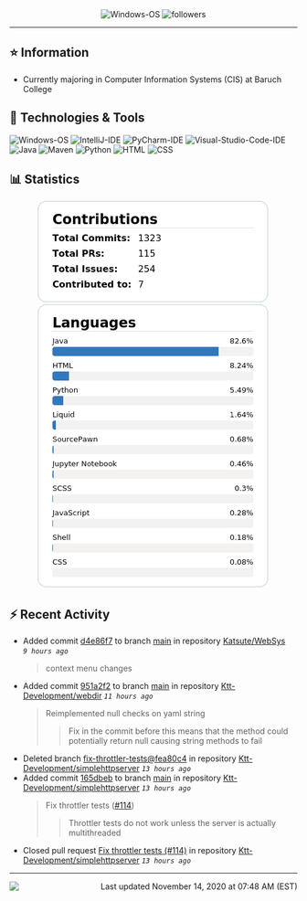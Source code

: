 <div align="center">
    <img 
        src="https://img.shields.io/badge/OS-Windows-informational?style=for-the-badge&color=3278be"
        alt="Windows-OS">
    <img 
        src="https://img.shields.io/github/followers/katsute?color=3278be&style=for-the-badge"
        alt="followers">
</div>

<hr>

## ⭐ Information

 - Currently majoring in Computer Information Systems (CIS) at Baruch College

## 🔧 Technologies & Tools

<img 
    src="https://img.shields.io/badge/OS-Windows-informational?style=flat-square&color=3278be"
    alt="Windows-OS">
<img 
    src="https://img.shields.io/badge/Editor-IntelliJ_IDEA-informational?style=flat-square&logo=intellij-idea&logoColor=white&color=3278be"
    alt="IntelliJ-IDE">
<img 
    src="https://img.shields.io/badge/Editor-PyCharm-informational?style=flat-square&logo=pycharm&logoColor=white&color=3278be"
    alt="PyCharm-IDE">
<img 
    src="https://img.shields.io/badge/Editor-Visual_Studio_Code-informational?style=flat-square&logo=Visual-Studio-Code&logoColor=white&color=3278be"
    alt="Visual-Studio-Code-IDE">
<img 
    src="https://img.shields.io/badge/Code-Java-informational?style=flat-square&logo=java&logoColor=white&color=3278be"
    alt="Java">
<img 
    src="https://img.shields.io/badge/Tools-Maven-informational?style=flat-square&logo=apache-maven&logoColor=white&color=3278be"
    alt="Maven">
<img 
    src="https://img.shields.io/badge/Code-Python-informational?style=flat-square&logo=python&logoColor=white&color=3278be"
    alt="Python">
<img 
    src="https://img.shields.io/badge/Code-HTML-informational?style=flat-square&logo=html5&logoColor=white&color=3278be"
    alt="HTML">
<img 
    src="https://img.shields.io/badge/Code-CSS-informational?style=flat-square&logo=css-wizardry&logoColor=white&color=3278be"
    alt="CSS">

## 📊 Statistics
<div align="center">
    <a href="https://github.com/Katsute/">
        <img src="https://github.com/Katsute/Katsute/blob/main/contributions.png">
    </a>
    <a href="https://github.com/Katsute/">
        <img src="https://github.com/Katsute/Katsute/blob/main/languages.png">
    </a>
</div>

## ⚡ Recent Activity

 - Added commit [d4e86f7](https://github.com/Katsute/WebSys/commit/d4e86f702b33176f9aab58606b0c15967da6f96c) to branch [main](https://github.com/Katsute/WebSys/tree/main) in repository [Katsute/WebSys](https://github.com/Katsute/WebSys)  *`9 hours ago`*
   > context menu changes
 - Added commit [951a2f2](https://github.com/Ktt-Development/webdir/commit/951a2f24b18a2c56d68ee2e19a878ee8321c34d1) to branch [main](https://github.com/Ktt-Development/webdir/tree/main) in repository [Ktt-Development/webdir](https://github.com/Ktt-Development/webdir)  *`11 hours ago`*
   > Reimplemented null checks on yaml string
   >  > Fix in the commit before this means that the method could potentially return null causing string methods to fail
 - Deleted branch [fix-throttler-tests@fea80c4](https://github.com/Ktt-Development/simplehttpserver/tree/fix-throttler-tests@fea80c4) in repository [Ktt-Development/simplehttpserver](https://github.com/Ktt-Development/simplehttpserver) *`13 hours ago`*
 - Added commit [165dbeb](https://github.com/Ktt-Development/simplehttpserver/commit/165dbeb920d9f54a8f8b343f3edde7762fa5fe91) to branch [main](https://github.com/Ktt-Development/simplehttpserver/tree/main) in repository [Ktt-Development/simplehttpserver](https://github.com/Ktt-Development/simplehttpserver)  *`13 hours ago`*
   > Fix throttler tests ([#114](https://github.com/Ktt-Development/simplehttpserver/issues/114))
   >  > Throttler tests do not work unless the server is actually multithreaded
 - Closed pull request [Fix throttler tests (#114)](https://github.com/Ktt-Development/simplehttpserver/pull/114) in repository [Ktt-Development/simplehttpserver](https://github.com/Ktt-Development/simplehttpserver)  *`13 hours ago`*

---
<img align="left" src="https://github.com/Katsute/Katsute/workflows/Update%20README.md/badge.svg"><p align="right">Last updated November 14, 2020 at 07:48 AM (EST)</p>
